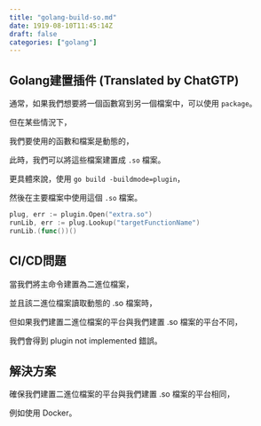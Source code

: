 ```yaml
---
title: "golang-build-so.md"
date: 1919-08-10T11:45:14Z
draft: false
categories: ["golang"]
---
```




## Golang建置插件 (Translated by ChatGTP)

通常，如果我們想要將一個函數寫到另一個檔案中，可以使用 `package`。

但在某些情況下，

我們要使用的函數和檔案是動態的，

此時，我們可以將這些檔案建置成 `.so` 檔案。

更具體來說，使用 `go build -buildmode=plugin`，

然後在主要檔案中使用這個 `.so` 檔案。

```go
plug, err := plugin.Open("extra.so")
runLib, err := plug.Lookup("targetFunctionName")
runLib.(func())()
```

## CI/CD問題

當我們將主命令建置為二進位檔案，

並且該二進位檔案讀取動態的 .so 檔案時，

但如果我們建置二進位檔案的平台與我們建置 .so 檔案的平台不同，

我們會得到 plugin not implemented 錯誤。

## 解決方案

確保我們建置二進位檔案的平台與我們建置 .so 檔案的平台相同，

例如使用 Docker。
